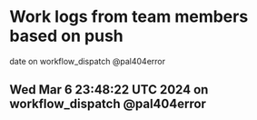 # Work logs from team members based on push
date  on  workflow_dispatch @pal404error
 ## Wed Mar  6 23:48:22 UTC 2024  on  workflow_dispatch @pal404error
